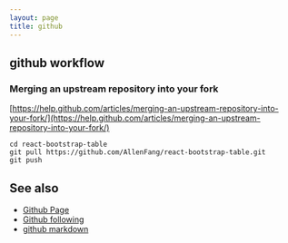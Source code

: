 ```yaml
---
layout: page
title: github
---
```


## github workflow

### Merging an upstream repository into your fork

[https://help.github.com/articles/merging-an-upstream-repository-into-your-fork/](https://help.github.com/articles/merging-an-upstream-repository-into-your-fork/)

```
cd react-bootstrap-table
git pull https://github.com/AllenFang/react-bootstrap-table.git
git push
```

## See also

- [Github Page](/development/github-pages/github-page.html)
- [Github following](/github-following.html)
- [github markdown](/github-markdown.html)
